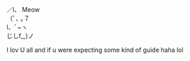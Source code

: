   ／l、     Meow<br>
（ﾟ､ ｡７<br>
  l、ﾞ~ヽ<br>
  じしf_,)ノ <br>

I lov U all and if u were expecting some kind of guide 
haha lol

